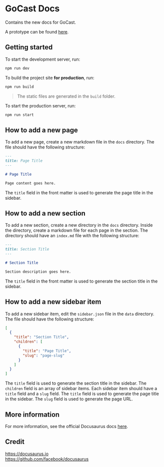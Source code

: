 # GoCast Docs

Contains the new docs for GoCast.

A prototype can be found [here](https://tumlive-docs.pages.dev/).

## Getting started

To start the development server, run:

```bash
npm run dev
```

To build the project site **for production**, run:

```bash
npm run build
```

> The static files are generated in the `build` folder.

To start the production server, run:

```bash
npm run start
```

## How to add a new page

To add a new page, create a new markdown file in the `docs` directory. The file should have the following structure:

```markdown
---
title: Page Title
---

# Page Title

Page content goes here.
```

The `title` field in the front matter is used to generate the page title in the sidebar.

## How to add a new section

To add a new section, create a new directory in the `docs` directory. Inside the directory, create a markdown file for each page in the section. The directory should have an `index.md` file with the following structure:

```markdown
---
title: Section Title
---

# Section Title

Section description goes here.
```

The `title` field in the front matter is used to generate the section title in the sidebar.

## How to add a new sidebar item

To add a new sidebar item, edit the `sidebar.json` file in the `data` directory. The file should have the following structure:

```json
[
  {
    "title": "Section Title",
    "children": [
      {
        "title": "Page Title",
        "slug": "page-slug"
      }
    ]
  }
]
```

The `title` field is used to generate the section title in the sidebar. The `children` field is an array of sidebar items. Each sidebar item should have a `title` field and a `slug` field. The `title` field is used to generate the page title in the sidebar. The `slug` field is used to generate the page URL.

## More information

For more information, see the official Docusaurus docs [here](https://docusaurus.io/docs).



## Credit

https://docusaurus.io \
https://github.com/facebook/docusaurus
